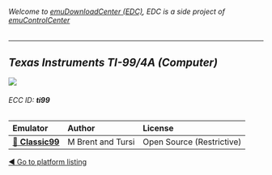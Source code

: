 ###### Welcome to [emuDownloadCenter (EDC)](https://github.com/PhoenixInteractiveNL/emuDownloadCenter/wiki/), EDC is a side project of [emuControlCenter](https://github.com/PhoenixInteractiveNL/emuControlCenter/wiki/)
***
## _Texas Instruments TI-99/4A (Computer)_
![](https://raw.githubusercontent.com/wiki/PhoenixInteractiveNL/emuDownloadCenter/images_platform/ecc_ti99_teaser.png)
###### ECC ID: **ti99**

| Emulator   | Author      | License     |
|:-----------|:------------|:------------|
| [:file_folder: **Classic99**](https://github.com/PhoenixInteractiveNL/emuDownloadCenter/wiki/Emulator-classic99#menu) | M Brent and Tursi | Open Source (Restrictive) |

[:arrow_backward: Go to platform listing](https://github.com/PhoenixInteractiveNL/emuDownloadCenter/wiki/EDC-Platform-List)
